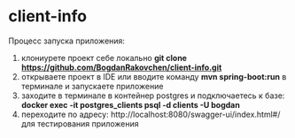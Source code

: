 # client-info
Процесс запуска приложения:
1. клониурете проект себе локально <b> git clone https://github.com/BogdanRakovchen/client-info.git </b>
2. открываете проект в IDE или вводите команду <b>mvn spring-boot:run</b> в терминале и запускаете приложение
3. заходите в терминале в контейнер postgres и подключаетесь к базе: <b> docker exec -it postgres_clients psql -d clients -U bogdan </b>
4. переходите по адресу: http://localhost:8080/swagger-ui/index.html#/ для тестирования приложения
